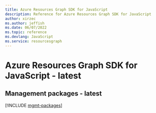 ```yaml
---
title: Azure Resources Graph SDK for JavaScript
description: Reference for Azure Resources Graph SDK for JavaScript
author: xirzec
ms.author: jeffish
ms.date: 06/07/2022
ms.topic: reference
ms.devlang: JavaScript
ms.service: resourcesgraph
---
```

# Azure Resources Graph SDK for JavaScript - latest
## Management packages - latest
[!INCLUDE [mgmt-packages](resources-graph-mgmt-index.md)]
